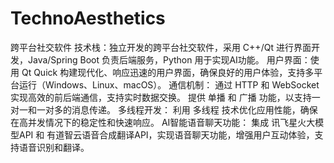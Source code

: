 # TechnoAesthetics
跨平台社交软件 技术栈：独立开发的跨平台社交软件，采用 C++/Qt 进行界面开发，Java/Spring Boot 负责后端服务，Python 用于实现AI功能。 用户界面：使用 Qt Quick 构建现代化、响应迅速的用户界面，确保良好的用户体验，支持多平台运行（Windows、Linux、macOS）。 通信机制： 通过 HTTP 和 WebSocket 实现高效的前后端通信，支持实时数据交换。 提供 单播 和 广播 功能，以支持一对一和一对多的消息传递。 多线程开发： 利用 多线程 技术优化应用性能，确保在高并发情况下的稳定性和快速响应。 AI智能语音聊天功能： 集成 讯飞星火大模型API 和 有道智云语音合成翻译API，实现语音聊天功能，增强用户互动体验，支持语音识别和翻译。
